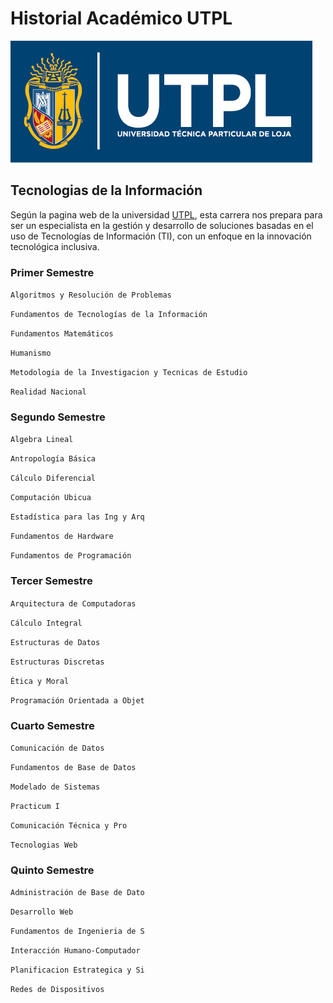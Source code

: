 # Historial Académico UTPL

![](UTPL-INSTITUCIONAL-FC.jpg)

## Tecnologias de la Información

Según la pagina web de la universidad [UTPL](https://www.utpl.edu.ec/carreras/ingenieriati), esta carrera nos prepara para ser un especialista en la gestión y desarrollo de soluciones basadas en el uso de Tecnologías de Información (TI), con un enfoque en la innovación tecnológica inclusiva.

### Primer Semestre

`Algoritmos y Resolución de Problemas`

`Fundamentos de Tecnologías de la Información`

`Fundamentos Matemáticos`

`Humanismo`

`Metodologia de la Investigacion y Tecnicas de Estudio`

`Realidad Nacional`

### Segundo Semestre

`Algebra Lineal`

`Antropología Básica`

`Cálculo Diferencial`

`Computación Ubicua`

`Estadística para las Ing y Arq`

`Fundamentos de Hardware`

`Fundamentos de Programación`

### Tercer Semestre

`Arquitectura de Computadoras`

`Cálculo Integral`

`Estructuras de Datos`

`Estructuras Discretas`

`Ética y Moral`

`Programación Orientada a Objet`

### Cuarto Semestre

`Comunicación de Datos`

`Fundamentos de Base de Datos`

`Modelado de Sistemas`

`Practicum I`

`Comunicación Técnica y Pro`

`Tecnologias Web`


### Quinto Semestre

`Administración de Base de Dato`

`Desarrollo Web`

`Fundamentos de Ingenieria de S`

`Interacción Humano-Computador`

`Planificacion Estrategica y Si`

`Redes de Dispositivos`


